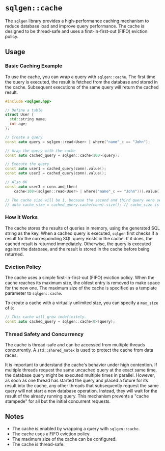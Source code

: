 # `sqlgen::cache`

The `sqlgen` library provides a high-performance caching mechanism to reduce database load and improve query performance. The cache is designed to be thread-safe and uses a first-in-first-out (FIFO) eviction policy.

## Usage

### Basic Caching Example

To use the cache, you can wrap a query with `sqlgen::cache`. The first time the query is executed, the result is fetched from the database and stored in the cache. Subsequent executions of the same query will return the cached result.

```cpp
#include <sqlgen.hpp>

// Define a table
struct User {
  std::string name;
  int age;
};

// Create a query
const auto query = sqlgen::read<User> | where("name"_c == "John");

// Wrap the query with the cache
const auto cached_query = sqlgen::cache<100>(query);

// Execute the query
const auto user1 = cached_query(conn).value();
const auto user2 = cached_query(conn).value();

// Also OK 
const auto user3 = conn.and_then(
    cache<100>(sqlgen::read<User> | where("name"_c == "John"))).value();

// The cache size will be 1, because the second and third query were served from the cache.
// auto cache_size = cached_query.cache(conn).size(); // cache_size is 1
```

### How it Works

The cache stores the results of queries in memory, using the generated SQL string as the key. When a cached query is executed, `sqlgen` first checks if a result for the corresponding SQL query exists in the cache. If it does, the cached result is returned immediately. Otherwise, the query is executed against the database, and the result is stored in the cache before being returned.

### Eviction Policy

The cache uses a simple first-in-first-out (FIFO) eviction policy. When the cache reaches its maximum size, the oldest entry is removed to make space for the new one. The maximum size of the cache is specified as a template parameter to `sqlgen::cache`.

To create a cache with a virtually unlimited size, you can specify a `max_size` of `0`:

```cpp
// This cache will grow indefinitely.
const auto cached_query = sqlgen::cache<0>(query);
```

### Thread Safety and Concurrency

The cache is thread-safe and can be accessed from multiple threads concurrently. A `std::shared_mutex` is used to protect the cache from data races.

It is important to understand the cache's behavior under high contention. If multiple threads request the same uncached query at the exact same time, the database query might be executed multiple times in parallel. However, as soon as one thread has started the query and placed a future for its result into the cache, any other threads that subsequently request the same query will not start a new database operation. Instead, they will wait for the result of the already running query. This mechanism prevents a "cache stampede" for all but the initial concurrent requests.

## Notes

- The cache is enabled by wrapping a query with `sqlgen::cache`.
- The cache uses a FIFO eviction policy.
- The maximum size of the cache can be configured.
- The cache is thread-safe.

